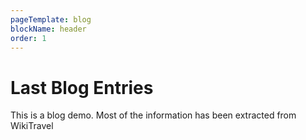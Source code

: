 ```yaml
---
pageTemplate: blog
blockName: header
order: 1
---
```


# Last Blog Entries

This is a blog demo. Most of the information has been extracted from WikiTravel

